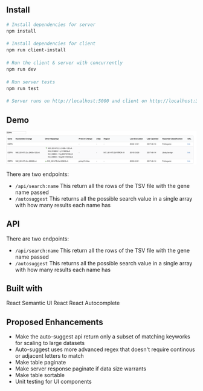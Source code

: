 ## Install

``` bash
# Install dependencies for server
npm install

# Install dependencies for client
npm run client-install

# Run the client & server with concurrently
npm run dev

# Run server tests
npm run test

# Server runs on http://localhost:5000 and client on http://localhost:3000
```
 
## Demo

![Demo](./demo.png)

There are two endpoints:
* `/api/search:name` This return all the rows of the TSV file with the gene name passed
* `/autosuggest` This returns all the possible search value in a single array with how many results each name has 

## API
There are two endpoints:
* `/api/search:name` This return all the rows of the TSV file with the gene name passed
* `/autosuggest` This returns all the possible search value in a single array with how many results each name has 
            
## Built with
React 
Semantic UI React
React Autocomplete

## Proposed Enhancements 

* Make the auto-suggest api return only a subset of matching keyworks for scaling to large datasets
* Auto-suggest uses more advanced regex that doesn't require continous or adjacent letters to match
* Make table paginate 
* Make server response paginate if data size warrants
* Make table sortable
* Unit testing for UI components